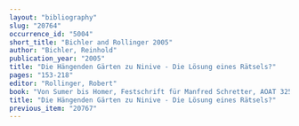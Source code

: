 ```yaml
---
layout: "bibliography"
slug: "20764"
occurrence_id: "5004"
short_title: "Bichler and Rollinger 2005"
author: "Bichler, Reinhold"
publication_year: "2005"
title: "Die Hängenden Gärten zu Ninive - Die Lösung eines Rätsels?"
pages: "153-218"
editor: "Rollinger, Robert"
book: "Von Sumer bis Homer, Festschrift für Manfred Schretter, AOAT 325 (Münster)"
title: "Die Hängenden Gärten zu Ninive - Die Lösung eines Rätsels?"
previous_item: "20767"
---
```

